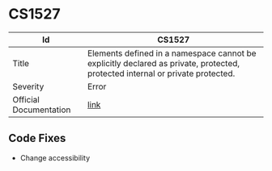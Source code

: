# CS1527

| Id                     | CS1527                                                                                                                         |
| ---------------------- | ------------------------------------------------------------------------------------------------------------------------------ |
| Title                  | Elements defined in a namespace cannot be explicitly declared as private, protected, protected internal or private protected\. |
| Severity               | Error                                                                                                                          |
| Official Documentation | [link](http://docs.microsoft.com/en-us/dotnet/csharp/misc/cs1527)                                                              |

## Code Fixes

* Change accessibility

